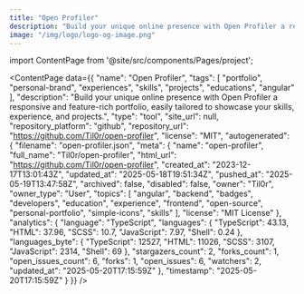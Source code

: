 ```yaml
---
title: "Open Profiler"
description: "Build your unique online presence with Open Profiler a responsive and feature-rich portfolio, easily tailored to showcase your skills, experience, and projects."
image: "/img/logo/logo-og-image.png"
---
```

import ContentPage from '@site/src/components/Pages/project';

<ContentPage
    data={{
  "name": "Open Profiler",
  "tags": [
    "portfolio",
    "personal-brand",
    "experiences",
    "skills",
    "projects",
    "educations",
    "angular"
  ],
  "description": "Build your unique online presence with Open Profiler a responsive and feature-rich portfolio, easily tailored to showcase your skills, experience, and projects.",
  "type": "tool",
  "site_url": null,
  "repository_platform": "github",
  "repository_url": "https://github.com/Til0r/open-profiler",
  "license": "MIT",
  "autogenerated": {
    "filename": "open-profiler.json",
    "meta": {
      "name": "open-profiler",
      "full_name": "Til0r/open-profiler",
      "html_url": "https://github.com/Til0r/open-profiler",
      "created_at": "2023-12-17T13:01:43Z",
      "updated_at": "2025-05-18T19:51:34Z",
      "pushed_at": "2025-05-19T13:47:58Z",
      "archived": false,
      "disabled": false,
      "owner": "Til0r",
      "owner_type": "User",
      "topics": [
        "angular",
        "backend",
        "badges",
        "developers",
        "education",
        "experience",
        "frontend",
        "open-source",
        "personal-portfolio",
        "simple-icons",
        "skills"
      ],
      "license": "MIT License"
    },
    "analytics": {
      "language": "TypeScript",
      "languages": {
        "TypeScript": 43.13,
        "HTML": 37.96,
        "SCSS": 10.7,
        "JavaScript": 7.97,
        "Shell": 0.24
      },
      "languages_byte": {
        "TypeScript": 12527,
        "HTML": 11026,
        "SCSS": 3107,
        "JavaScript": 2314,
        "Shell": 69
      },
      "stargazers_count": 2,
      "forks_count": 1,
      "open_issues_count": 6,
      "forks": 1,
      "open_issues": 6,
      "watchers": 2,
      "updated_at": "2025-05-20T17:15:59Z"
    },
    "timestamp": "2025-05-20T17:15:59Z"
  }
}}
/>
